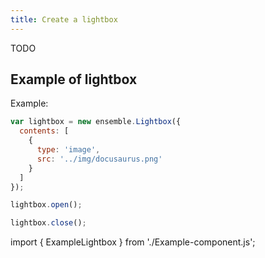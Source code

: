 ```yaml
---
title: Create a lightbox
---
```


TODO

## Example of lightbox

Example:

```js
var lightbox = new ensemble.Lightbox({
  contents: [
    {
      type: 'image',
      src: '../img/docusaurus.png'
    }
  ]
});

```

```js
lightbox.open();

lightbox.close();
```

import { ExampleLightbox } from './Example-component.js';

<ExampleLightbox/>

